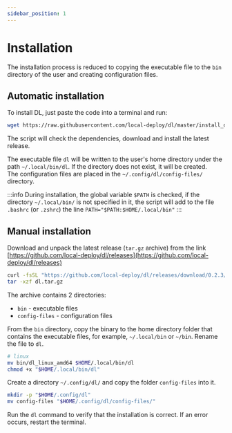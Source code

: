 ```yaml
---
sidebar_position: 1
---
```


# Installation

The installation process is reduced to copying the executable file to the `bin` directory of the user and creating configuration files.

## Automatic installation

To install DL, just paste the code into a terminal and run:
```bash
wget https://raw.githubusercontent.com/local-deploy/dl/master/install_dl.sh && chmod +x ./install_dl.sh && ./install_dl.sh
```

The script will check the dependencies, download and install the latest release.

The executable file `dl` will be written to the user's home directory under the path `~/.local/bin/dl`. If the directory does not exist, it will be created.  
The configuration files are placed in the `~/.config/dl/config-files/` directory.

:::info
During installation, the global variable `$PATH` is checked, if the directory `~/.local/bin/` is not specified in it, the script will add to the file `.bashrc` (or `.zshrc`) the line `PATH="$PATH:$HOME/.local/bin"`
:::

## Manual installation
Download and unpack the latest release (`tar.gz` archive) from the link [https://github.com/local-deploy/dl/releases](https://github.com/local-deploy/dl/releases)

```bash
curl -fsSL "https://github.com/local-deploy/dl/releases/download/0.2.3/dl-0.2.3.tar.gz" -o "dl.tar.gz"
tar -xzf dl.tar.gz
```

The archive contains 2 directories:
- `bin` - executable files
- `config-files` - configuration files

From the `bin` directory, copy the binary to the home directory folder that contains the executable files, for example, `~/.local/bin` or `~/bin`. Rename the file to `dl`.

```bash
# linux
mv bin/dl_linux_amd64 $HOME/.local/bin/dl
chmod +x "$HOME/.local/bin/dl"
```

Create a directory `~/.config/dl/` and copy the folder `config-files` into it.

```bash
mkdir -p "$HOME/.config/dl"
mv config-files "$HOME/.config/dl/config-files/"
```

Run the `dl` command to verify that the installation is correct. If an error occurs, restart the terminal.
